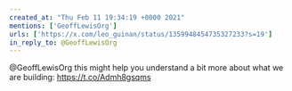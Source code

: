 ```yaml
---
created_at: "Thu Feb 11 19:34:19 +0000 2021"
mentions: ['GeoffLewisOrg']
urls: ['https://x.com/leo_guinan/status/1359948454735327233?s=19']
in_reply_to: @GeoffLewisOrg
---
```


@GeoffLewisOrg this might help you understand a bit more about what we are building: https://t.co/Admh8gsqms
